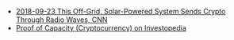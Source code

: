 -   [2018-09-23 This Off-Grid, Solar-Powered System Sends Crypto Through Radio Waves, CNN](https://www.ccn.com/this-off-grid-solar-powered-system-sends-crypto-through-radio-waves/)
-   [Proof of Capacity (Cryptocurrency) on Investopedia](https://www.investopedia.com/terms/p/proof-capacity-cryptocurrency.asp)

